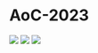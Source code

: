 # AoC-2023


![](https://img.shields.io/badge/day%20📅-13-blue)
![](https://img.shields.io/badge/stars%20⭐-4-yellow)
![](https://img.shields.io/badge/days%20completed-2-red)
